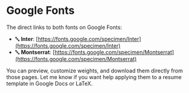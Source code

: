 # Google Fonts
The direct links to both fonts on Google Fonts:

- 🔤 **Inter**: [https://fonts.google.com/specimen/Inter](https://fonts.google.com/specimen/Inter)
- 🔤 **Montserrat**: [https://fonts.google.com/specimen/Montserrat](https://fonts.google.com/specimen/Montserrat)

You can preview, customize weights, and download them directly from those pages. Let me know if you want help applying them to a resume template in Google Docs or LaTeX.
